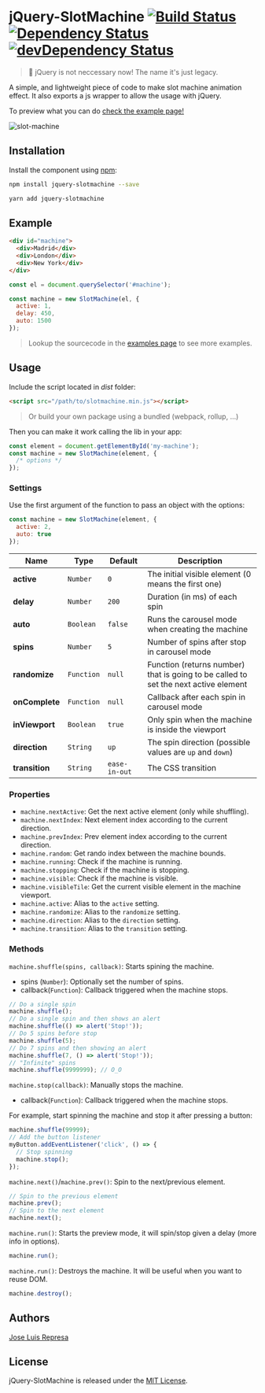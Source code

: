 # jQuery-SlotMachine [![Build Status](https://travis-ci.org/josex2r/jQuery-SlotMachine.svg?branch=master)](https://travis-ci.org/josex2r/jQuery-SlotMachine) [![Dependency Status](https://david-dm.org/josex2r/jQuery-SlotMachine.svg)](https://david-dm.org/josex2r/jQuery-SlotMachine) [![devDependency Status](https://david-dm.org/josex2r/jQuery-SlotMachine/dev-status.svg)](https://david-dm.org/josex2r/jQuery-SlotMachine#info=devDependencies)

> :mega: jQuery is not neccessary now! The name it's just legacy.

A simple, and lightweight piece of code to make slot machine animation effect.
It also exports a js wrapper to allow the usage with jQuery.

To preview what you can do [check the example page!](http://josex2r.github.io/jQuery-SlotMachine/)

![slot-machine](./img/slot-machine.gif)

## Installation

Install the component using [npm](https://www.npmjs.com/package/jquery-slotmachine):

```bash
npm install jquery-slotmachine --save

yarn add jquery-slotmachine
```

## Example

```html
<div id="machine">
  <div>Madrid</div>
  <div>London</div>
  <div>New York</div>
</div>
```

```javascript
const el = document.querySelector('#machine');

const machine = new SlotMachine(el, {
  active: 1,
  delay: 450,
  auto: 1500
});
```

> Lookup the sourcecode in the [examples page](http://josex2r.github.io/jQuery-SlotMachine/) to see more examples.

## Usage

Include the script located in *dist* folder:

```html
<script src="/path/to/slotmachine.min.js"></script>
```

> Or build your own package using a bundled (webpack, rollup, ...)

Then you can make it work calling the lib in your app:

```javascript
const element = document.getElementById('my-machine');
const machine = new SlotMachine(element, {
  /* options */
});
```

### Settings

Use the first argument of the function to pass an object with the options:

```javascript
const machine = new SlotMachine(element, {
  active: 2,
  auto: true
});
```

| Name           | Type       | Default       | Description                                                                         |
|----------------|------------|---------------|-------------------------------------------------------------------------------------|
| **active**     | `Number`   | `0`           | The initial visible element (0 means the first one)                                 |
| **delay**      | `Number`   | `200`         | Duration (in ms) of each spin                                                       |
| **auto**       | `Boolean`  | `false`       | Runs the carousel mode when creating the machine                                    |
| **spins**      | `Number`   | `5`           | Number of spins after stop in carousel mode                                         |
| **randomize**  | `Function` | `null`        | Function (returns number) that is going to be called to set the next active element |
| **onComplete** | `Function` | `null`        | Callback after each spin in carousel mode                                           |
| **inViewport** | `Boolean`  | `true`        | Only spin when the machine is inside the viewport                                   |
| **direction**  | `String`   | `up`          | The spin direction (possible values are `up` and `down`)                            |
| **transition** | `String`   | `ease-in-out` | The CSS transition                                                                  |

### Properties

- `machine.nextActive`: Get the next active element (only while shuffling).
- `machine.nextIndex`: Next element index according to the current direction.
- `machine.prevIndex`: Prev element index according to the current direction.
- `machine.random`: Get rando index between the machine bounds.
- `machine.running`: Check if the machine is running.
- `machine.stopping`: Check if the machine is stopping.
- `machine.visible`: Check if the machine is visible.
- `machine.visibleTile`: Get the current visible element in the machine viewport.
- `machine.active`: Alias to the `active` setting.
- `machine.randomize`: Alias to the `randomize` setting.
- `machine.direction`: Alias to the `direction` setting.
- `machine.transition`: Alias to the `transition` setting.

### Methods

`machine.shuffle(spins, callback)`: Starts spining the machine.
  - spins (`Number`): Optionally set the number of spins.
  - callback(`Function`): Callback triggered when the machine stops.

```javascript
// Do a single spin
machine.shuffle();
// Do a single spin and then shows an alert
machine.shuffle(() => alert('Stop!'));
// Do 5 spins before stop
machine.shuffle(5);
// Do 7 spins and then showing an alert
machine.shuffle(7, () => alert('Stop!'));
// "Infinite" spins
machine.shuffle(9999999); // O_O
```

`machine.stop(callback)`: Manually stops the machine.
  - callback(`Function`): Callback triggered when the machine stops.

For example, start spinning the machine and stop it after pressing a button:

```javascript
machine.shuffle(99999);
// Add the button listener
myButton.addEventListener('click', () => {
  // Stop spinning
  machine.stop();
});
```

`machine.next()`/`machine.prev()`: Spin to the next/previous element.

```javascript
// Spin to the previous element
machine.prev();
// Spin to the next element
machine.next();
```

`machine.run()`: Starts the preview mode, it will spin/stop given a delay (more info in options).

```javascript
machine.run();
```

`machine.run()`: Destroys the machine. It will be useful when you want to reuse DOM.

```javascript
machine.destroy();
```

## Authors

[Jose Luis Represa](https://github.com/josex2r)

## License

jQuery-SlotMachine is released under the [MIT License](http://opensource.org/licenses/MIT).
